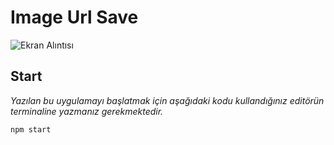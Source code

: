 # Image Url Save
![Ekran Alıntısı](https://user-images.githubusercontent.com/34186839/127478746-fa73c1d3-db07-4f64-953f-4d11286f9df8.JPG)
## Start
*Yazılan bu uygulamayı başlatmak için aşağıdaki kodu kullandığınız editörün terminaline yazmanız gerekmektedir.*
```
npm start
```
